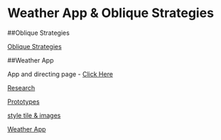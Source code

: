 # Weather App & Oblique Strategies

##Oblique Strategies

[Oblique Strategies](http://ingahampton.github.io/weather-app-and-oblique-strategies/ob-strat.html)

##Weather App

App and directing page - [Click Here](http://ingahampton.github.io/weather-app-and-oblique-strategies/weather-app-open-page.html)

[Research](http://ingahampton.github.io/weather-app-and-oblique-strategies/research.html)

[Prototypes](http://ingahampton.github.io/weather-app-and-oblique-strategies/prototypes.html)

[style tile & images](https://www.flickr.com/photos/128425558@N08/albums/72157663090421956/with/23536790673/)

[Weather App](http://ingahampton.github.io/weather-app-and-oblique-strategies/weather-app.html)

